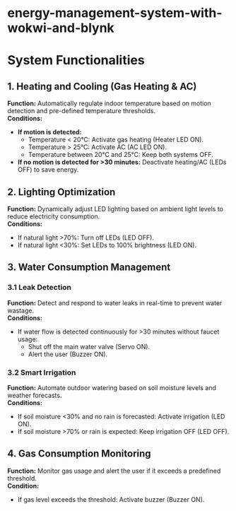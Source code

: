 # energy-management-system-with-wokwi-and-blynk
# System Functionalities

## 1. Heating and Cooling (Gas Heating & AC)
**Function:** Automatically regulate indoor temperature based on motion detection and pre-defined temperature thresholds.  
**Conditions:**  
- **If motion is detected:**  
  - Temperature < 20°C: Activate gas heating (Heater LED ON).  
  - Temperature > 25°C: Activate AC (AC LED ON).  
  - Temperature between 20°C and 25°C: Keep both systems OFF.  
- **If no motion is detected for >30 minutes:** Deactivate heating/AC (LEDs OFF) to save energy.  

## 2. Lighting Optimization  
**Function:** Dynamically adjust LED lighting based on ambient light levels to reduce electricity consumption.  
**Conditions:**  
- If natural light >70%: Turn off LEDs (LED OFF).  
- If natural light <30%: Set LEDs to 100% brightness (LED ON).  

## 3. Water Consumption Management  
### 3.1 Leak Detection  
**Function:** Detect and respond to water leaks in real-time to prevent water wastage.  
**Conditions:**  
- If water flow is detected continuously for >30 minutes without faucet usage:  
  - Shut off the main water valve (Servo ON).  
  - Alert the user (Buzzer ON).  

### 3.2 Smart Irrigation  
**Function:** Automate outdoor watering based on soil moisture levels and weather forecasts.  
**Conditions:**  
- If soil moisture <30% and no rain is forecasted: Activate irrigation (LED ON).  
- If soil moisture >70% or rain is expected: Keep irrigation OFF (LED OFF).  

## 4. Gas Consumption Monitoring  
**Function:** Monitor gas usage and alert the user if it exceeds a predefined threshold.  
**Condition:**  
- If gas level exceeds the threshold: Activate buzzer (Buzzer ON).  
